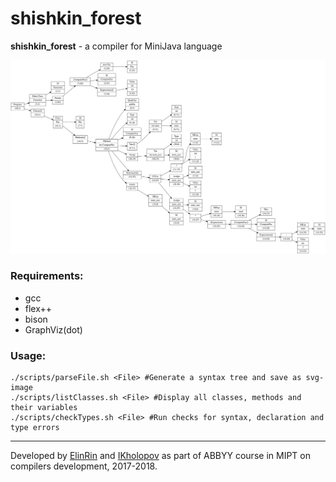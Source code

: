 # shishkin_forest 
**shishkin_forest** - a compiler for MiniJava language

<img src="./tree.svg"/>

### Requirements:
- gcc
- flex++
- bison
- GraphViz(dot)

### Usage:
```
./scripts/parseFile.sh <File> #Generate a syntax tree and save as svg-image
./scripts/listClasses.sh <File> #Display all classes, methods and their variables
./scripts/checkTypes.sh <File> #Run checks for syntax, declaration and type errors
```
---
Developed by [ElinRin](https://github.com/ElinRin) and [IKholopov](https://github.com/IKholopov) as part of ABBYY course in MIPT on compilers development, 2017-2018.
